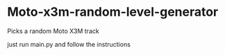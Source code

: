# Moto-x3m-random-level-generator
Picks a random Moto X3M track


just run main.py and follow the instructions
